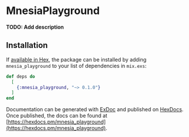 # MnesiaPlayground

**TODO: Add description**

## Installation

If [available in Hex](https://hex.pm/docs/publish), the package can be installed
by adding `mnesia_playground` to your list of dependencies in `mix.exs`:

```elixir
def deps do
  [
    {:mnesia_playground, "~> 0.1.0"}
  ]
end
```

Documentation can be generated with [ExDoc](https://github.com/elixir-lang/ex_doc)
and published on [HexDocs](https://hexdocs.pm). Once published, the docs can
be found at [https://hexdocs.pm/mnesia_playground](https://hexdocs.pm/mnesia_playground).

